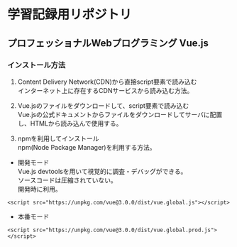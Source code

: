 # 学習記録用リポジトリ

## プロフェッショナルWebプログラミング Vue.js

### インストール方法

1. Content Delivery Network(CDN)から直接script要素で読み込む  
インターネット上に存在するCDNサービスから読み込む方法。

2. Vue.jsのファイルをダウンロードして、script要素で読み込む  
Vue.jsの公式ドキュメントからファイルをダウンロードしてサーバに配置し、HTMLから読み込んで使用する。

3. npmを利用してインストール  
npm(Node Package Manager)を利用する方法。


- 開発モード  
Vue.js devtoolsを用いて視覚的に調査・デバッグができる。  
ソースコードは圧縮されていない。  
開発時に利用。  
```
<script src="https://unpkg.com/vue@3.0.0/dist/vue.global.js"></script>
```

- 本番モード  

```
<script src="https://unpkg.com/vue@3.0.0/dist/vue.global.prod.js"></script>
```
